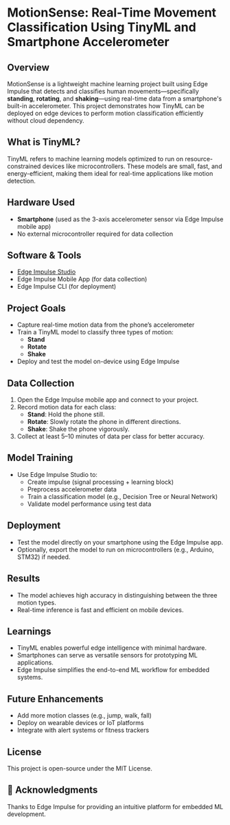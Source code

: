 # MotionSense: Real-Time Movement Classification Using TinyML and Smartphone Accelerometer

##  Overview
MotionSense is a lightweight machine learning project built using Edge Impulse that detects and classifies human movements—specifically **standing**, **rotating**, and **shaking**—using real-time data from a smartphone's built-in accelerometer. This project demonstrates how TinyML can be deployed on edge devices to perform motion classification efficiently without cloud dependency.

##  What is TinyML?
TinyML refers to machine learning models optimized to run on resource-constrained devices like microcontrollers. These models are small, fast, and energy-efficient, making them ideal for real-time applications like motion detection.

##  Hardware Used
- **Smartphone** (used as the 3-axis accelerometer sensor via Edge Impulse mobile app)
- No external microcontroller required for data collection

##  Software & Tools
- [Edge Impulse Studio](https://www.edgeimpulse.com/)
- Edge Impulse Mobile App (for data collection)
- Edge Impulse CLI (for deployment)

##  Project Goals
- Capture real-time motion data from the phone’s accelerometer
- Train a TinyML model to classify three types of motion:
  - **Stand**
  - **Rotate**
  - **Shake**
- Deploy and test the model on-device using Edge Impulse

##  Data Collection
1. Open the Edge Impulse mobile app and connect to your project.
2. Record motion data for each class:
   - **Stand**: Hold the phone still.
   - **Rotate**: Slowly rotate the phone in different directions.
   - **Shake**: Shake the phone vigorously.
3. Collect at least 5–10 minutes of data per class for better accuracy.

##  Model Training
- Use Edge Impulse Studio to:
  - Create impulse (signal processing + learning block)
  - Preprocess accelerometer data
  - Train a classification model (e.g., Decision Tree or Neural Network)
  - Validate model performance using test data

##  Deployment
- Test the model directly on your smartphone using the Edge Impulse app.
- Optionally, export the model to run on microcontrollers (e.g., Arduino, STM32) if needed.

##  Results
- The model achieves high accuracy in distinguishing between the three motion types.
- Real-time inference is fast and efficient on mobile devices.

##  Learnings
- TinyML enables powerful edge intelligence with minimal hardware.
- Smartphones can serve as versatile sensors for prototyping ML applications.
- Edge Impulse simplifies the end-to-end ML workflow for embedded systems.

##  Future Enhancements
- Add more motion classes (e.g., jump, walk, fall)
- Deploy on wearable devices or IoT platforms
- Integrate with alert systems or fitness trackers

##  License
This project is open-source under the MIT License.

## 🙌 Acknowledgments
Thanks to Edge Impulse for providing an intuitive platform for embedded ML development.
